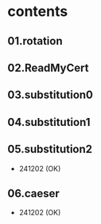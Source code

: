 # contents

## 01.rotation
## 02.ReadMyCert
## 03.substitution0
## 04.substitution1
## 05.substitution2
- 241202 (OK)
## 06.caeser
- 241202 (OK)
